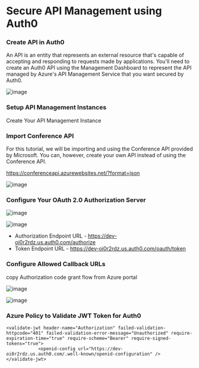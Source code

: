 # Secure API Management using Auth0

### Create API in Auth0

An API is an entity that represents an external resource that's capable of accepting and responding to requests made by applications. You'll need to create an Auth0 API using the Management Dashboard to represent the API managed by Azure's API Management Service that you want secured by Auth0.

![image](https://user-images.githubusercontent.com/6815990/152798013-9130aac9-6695-4f35-9093-5dc20fe8941b.png)

### Setup API Management Instances

Create Your API Management Instance

### Import Conference API 

For this tutorial, we will be importing and using the Conference API provided by Microsoft. You can, however, create your own API instead of using the Conference API.

https://conferenceapi.azurewebsites.net/?format=json

![image](https://user-images.githubusercontent.com/6815990/152799017-bdfde8df-0f0e-4e7b-9362-c9bbeb7ca256.png)

### Configure Your OAuth 2.0 Authorization Server

![image](https://user-images.githubusercontent.com/6815990/152799452-45889649-1bd6-47d2-92b3-5dcf2519e264.png)

![image](https://user-images.githubusercontent.com/6815990/152837781-78098b27-732e-4090-a451-81f4e0b669d5.png)

- Authorization Endpoint URL - https://dev-oi0r2rdz.us.auth0.com/authorize
- Token Endpoint URL - https://dev-oi0r2rdz.us.auth0.com/oauth/token
### Configure Allowed Callback URLs

copy Authorization code grant flow from Azure portal 

![image](https://user-images.githubusercontent.com/6815990/152838992-8156f091-619e-41fe-8e2e-fbbf53255941.png)


![image](https://user-images.githubusercontent.com/6815990/152838717-25d51c64-0703-4a30-ba01-e3f17671280f.png)


### Azure Policy to Validate JWT Token for Auth0
```
<validate-jwt header-name="Authorization" failed-validation-httpcode="401" failed-validation-error-message="Unauthorized" require-expiration-time="true" require-scheme="Bearer" require-signed-tokens="true">
            <openid-config url="https://dev-oi0r2rdz.us.auth0.com/.well-known/openid-configuration" />
</validate-jwt>
```
